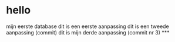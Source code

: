 # hello
mijn eerste database
dit is een eerste aanpassing
dit is een tweede aanpassing (commit)
dit is mijn derde aanpassing (commit nr 3) ***
